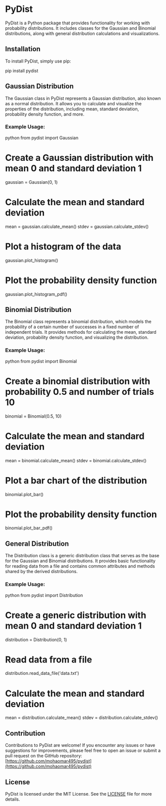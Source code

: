 # PyDist

PyDist is a Python package that provides functionality for working with probability distributions. It includes classes for the Gaussian and Binomial distributions, along with general distribution calculations and visualizations.

## Installation

To install PyDist, simply use pip:


pip install pydist


## Gaussian Distribution

The Gaussian class in PyDist represents a Gaussian distribution, also known as a normal distribution. It allows you to calculate and visualize the properties of the distribution, including mean, standard deviation, probability density function, and more.

### Example Usage:

python
from pydist import Gaussian

# Create a Gaussian distribution with mean 0 and standard deviation 1
gaussian = Gaussian(0, 1)

# Calculate the mean and standard deviation
mean = gaussian.calculate_mean()
stdev = gaussian.calculate_stdev()

# Plot a histogram of the data
gaussian.plot_histogram()

# Plot the probability density function
gaussian.plot_histogram_pdf()


## Binomial Distribution

The Binomial class represents a binomial distribution, which models the probability of a certain number of successes in a fixed number of independent trials. It provides methods for calculating the mean, standard deviation, probability density function, and visualizing the distribution.

### Example Usage:

python
from pydist import Binomial

# Create a binomial distribution with probability 0.5 and number of trials 10
binomial = Binomial(0.5, 10)

# Calculate the mean and standard deviation
mean = binomial.calculate_mean()
stdev = binomial.calculate_stdev()

# Plot a bar chart of the distribution
binomial.plot_bar()

# Plot the probability density function
binomial.plot_bar_pdf()


## General Distribution

The Distribution class is a generic distribution class that serves as the base for the Gaussian and Binomial distributions. It provides basic functionality for reading data from a file and contains common attributes and methods shared by the derived distributions.

### Example Usage:

python
from pydist import Distribution

# Create a generic distribution with mean 0 and standard deviation 1
distribution = Distribution(0, 1)

# Read data from a file
distribution.read_data_file('data.txt')

# Calculate the mean and standard deviation
mean = distribution.calculate_mean()
stdev = distribution.calculate_stdev()


## Contribution

Contributions to PyDist are welcome! If you encounter any issues or have suggestions for improvements, please feel free to open an issue or submit a pull request on the GitHub repository: [https://github.com/mohaomar495/pydist](https://github.com/mohaomar495/pydist)

## License

PyDist is licensed under the MIT License. See the [LICENSE](https://github.com/mohaomar495/pydist/license.txt) file for more details.